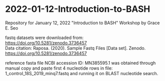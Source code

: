 # 2022-01-12-Introduction-to-BASH
Repository for January 12, 2022 "Introduction to BASH" Workshop by Grace E. Seo

fastq datasets were downloaded from: https://doi.org/10.5281/zenodo.3736457  
Data citation: Raposa. (2020). Sample Fastq Files [Data set]. Zenodo. https://doi.org/10.5281/zenodo.3736457

reference fasta file NCBI accession ID: MN385595.1 was obtained through manual copy and paste first 4 nucleotide rows in file: 1_control_18S_2019_minq7.fastq and running it on BLAST nucleotide search.

